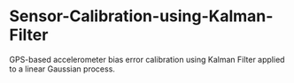 # Sensor-Calibration-using-Kalman-Filter
GPS-based accelerometer bias error calibration using Kalman Filter applied to a linear Gaussian process.
